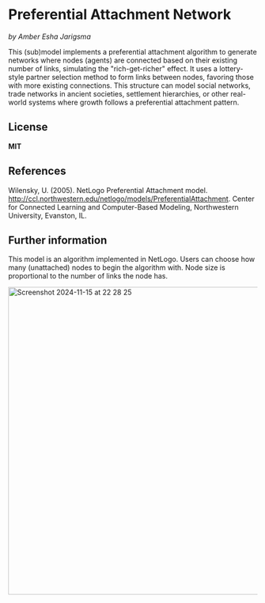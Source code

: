 # Preferential Attachment Network
*by Amber Esha Jarigsma*  

This (sub)model implements a preferential attachment algorithm to generate networks where nodes (agents) are connected based on their existing number of links, simulating the "rich-get-richer" effect. It uses a lottery-style partner selection method to form links between nodes, favoring those with more existing connections. This structure can model social networks, trade networks in ancient societies, settlement hierarchies, or other real-world systems where growth follows a preferential attachment pattern.  

## License
**MIT** 

## References
Wilensky, U. (2005). NetLogo Preferential Attachment model. http://ccl.northwestern.edu/netlogo/models/PreferentialAttachment. Center for Connected Learning and Computer-Based Modeling, Northwestern University, Evanston, IL.

## Further information
This model is an algorithm implemented in NetLogo. 
Users can choose how many (unattached) nodes to begin the algorithm with. 
Node size is proportional to the number of links the node has.

<img width="622" alt="Screenshot 2024-11-15 at 22 28 25" src="https://github.com/user-attachments/assets/b7b7b9fa-aeb2-49ce-bd3d-ea9482c05f2f">
